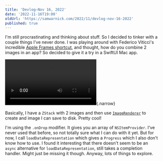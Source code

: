 ```yaml
---
title: 'Devlog—Nov 16, 2022'
date: '2022-11-16T19:00'
oldUrl: 'https://samwarnick.com/2022/11/devlog-nov-16-2022'
published: true
---
```


I'm still procrastinating and thinking about stuff. So I decided to tinker with a couple things I've never done. I was playing around with Federico Viticci's incredible [Apple Frames shortcut](https://www.macstories.net/ios/apple-frames-3-0-completely-rewritten-support-for-iphone-14-pro-and-dynamic-island-new-devices-multiple-display-resolutions-and-more/), and thought, how do you combine 2 images in an app? So decided to give it a try in a SwiftUI Mac app.

![Frames demo](/media/2022-11-16-frames-demo.mp4){.narrow}

Basically, I have a `ZStack` with 2 images and then use [`ImageRenderer`](https://developer.apple.com/documentation/swiftui/imagerenderer) to create and image I can save to disk. Pretty cool!

I'm using the `.onDrop` modifier. It gives you an array of `NSItemProvider`. I've never used that before, so not totally sure what I can do with it yet. But for now, I call `loadDataRepresentation` which gives a `Progress` which I also don't know how to use. I found it interesting that there doesn't seem to be an `async` alternative for `loadDataRepresentation`, still takes a completion handler. Might just be missing it though. Anyway, lots of things to explore.
